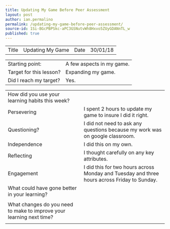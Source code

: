 ```yaml
---
title: Updating My Game Before Peer Assessment
layout: post
author: ian.permalino
permalink: /updating-my-game-before-peer-assessment/
source-id: 1Si-BGcPBPSkc-aPC3GSNutvWh8Hxvo5ZUyGDANnTL_w
published: true
---
```

<table>
  <tr>
    <td>Title</td>
    <td>Updating My Game</td>
    <td>Date</td>
    <td>30/01/18</td>
  </tr>
</table>


<table>
  <tr>
    <td>Starting point:</td>
    <td>A few aspects in my game.</td>
  </tr>
  <tr>
    <td>Target for this lesson?</td>
    <td>Expanding my game.</td>
  </tr>
  <tr>
    <td>Did I reach my target? </td>
    <td>Yes.</td>
  </tr>
</table>


<table>
  <tr>
    <td>How did you use your learning habits this week?</td>
    <td></td>
  </tr>
  <tr>
    <td>Persevering</td>
    <td>I spent 2 hours to update my game to insure I did it right.</td>
  </tr>
  <tr>
    <td>Questioning?</td>
    <td>I did not need to ask any questions because my work was on google classroom.</td>
  </tr>
  <tr>
    <td>Independence</td>
    <td>I did this on my own.</td>
  </tr>
  <tr>
    <td>Reflecting</td>
    <td>I thought carefully on any key attributes.</td>
  </tr>
  <tr>
    <td>Engagement</td>
    <td>I did this for two hours across Monday and Tuesday and three hours across Friday to Sunday.</td>
  </tr>
  <tr>
    <td>What could have gone better in your learning?</td>
    <td></td>
  </tr>
  <tr>
    <td></td>
    <td></td>
  </tr>
  <tr>
    <td>What changes do you need to make to improve your learning next time?</td>
    <td></td>
  </tr>
  <tr>
    <td></td>
    <td></td>
  </tr>
</table>


